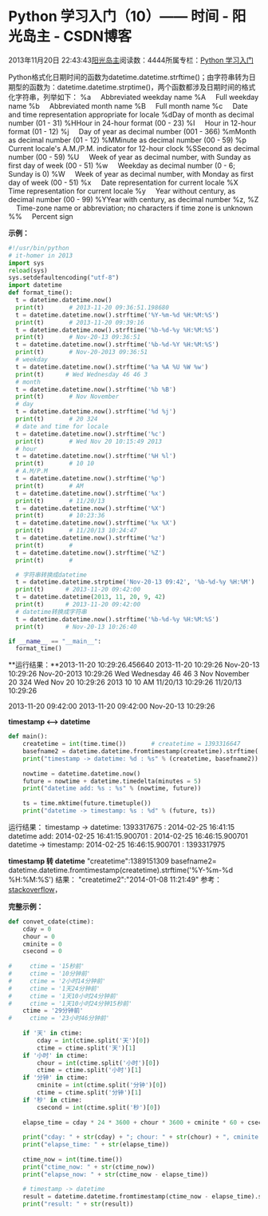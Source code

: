 
# Python 学习入门（10）—— 时间 - 阳光岛主 - CSDN博客

2013年11月20日 22:43:43[阳光岛主](https://me.csdn.net/sunboy_2050)阅读数：4444所属专栏：[Python 学习入门](https://blog.csdn.net/column/details/python-learning.html)



Python格式化日期时间的函数为datetime.datetime.strftime()；由字符串转为日期型的函数为：datetime.datetime.strptime()，两个函数都涉及日期时间的格式化字符串，列举如下：
%a     Abbreviated weekday name
%A     Full weekday name
%b     Abbreviated month name
%B     Full month name
%c     Date and time representation appropriate for locale
%dDay of month as decimal number (01 - 31)
%HHour in 24-hour format (00 - 23)
%I     Hour in 12-hour format (01 - 12)
%j     Day of year as decimal number (001 - 366)
%mMonth as decimal number (01 - 12)
%MMinute as decimal number (00 - 59)
%p     Current locale's A.M./P.M. indicator for 12-hour clock
%SSecond as decimal number (00 - 59)
%U     Week of year as decimal number, with Sunday as first day of week (00 - 51)
%w     Weekday as decimal number (0 - 6; Sunday is 0)
%W     Week of year as decimal number, with Monday as first day of week (00 - 51)
%x     Date representation for current locale
%X     Time representation for current locale
%y     Year without century, as decimal number (00 - 99)
%YYear with century, as decimal number
%z, %Z     Time-zone name or abbreviation; no characters if time zone is unknown
%%     Percent sign

**示例：**

```python
﻿#!/usr/bin/python
# it-homer in 2013
import sys
reload(sys)
sys.setdefaultencoding("utf-8")
import datetime
def format_time():
  t = datetime.datetime.now()
  print(t)       # 2013-11-20 09:36:51.198680
  t = datetime.datetime.now().strftime('%Y-%m-%d %H:%M:%S')
  print(t)       # 2013-11-20 09:39:16
  t = datetime.datetime.now().strftime('%b-%d-%y %H:%M:%S')
  print(t)       # Nov-20-13 09:36:51
  t = datetime.datetime.now().strftime('%b-%d-%Y %H:%M:%S')
  print(t)       # Nov-20-2013 09:36:51
  # weekday
  t = datetime.datetime.now().strftime('%a %A %U %W %w')
  print(t)      # Wed Wednesday 46 46 3 
  # month
  t = datetime.datetime.now().strftime('%b %B')
  print(t)       # Nov November
  # day
  t = datetime.datetime.now().strftime('%d %j')
  print(t)       # 20 324
  # date and time for locale
  t = datetime.datetime.now().strftime('%c')
  print(t)       # Wed Nov 20 10:15:49 2013
  # hour
  t = datetime.datetime.now().strftime('%H %l')
  print(t)       # 10 10
  # A.M/P.M
  t = datetime.datetime.now().strftime('%p')
  print(t)       # AM
  t = datetime.datetime.now().strftime('%x')
  print(t)       # 11/20/13
  t = datetime.datetime.now().strftime('%X')
  print(t)       # 10:23:36
  t = datetime.datetime.now().strftime('%x %X')
  print(t)       # 11/20/13 10:24:47
  t = datetime.datetime.now().strftime('%z')
  print(t)       #
  t = datetime.datetime.now().strftime('%Z')
  print(t)       # 

  # 字符串转换成datetime
  t = datetime.datetime.strptime('Nov-20-13 09:42', '%b-%d-%y %H:%M')
  print(t)      # 2013-11-20 09:42:00
  t = datetime.datetime(2013, 11, 20, 9, 42)
  print(t)      # 2013-11-20 09:42:00
  # datetime转换成字符串
  t = datetime.datetime.now().strftime('%b-%d-%y %H:%M:%S')
  print(t)      # Nov-20-13 10:26:40

if __name__ == "__main__":
  format_time()
```

**运行结果：**2013-11-20 10:29:26.456640
2013-11-20 10:29:26
Nov-20-13 10:29:26
Nov-20-2013 10:29:26
Wed Wednesday 46 46 3
Nov November
20 324
Wed Nov 20 10:29:26 2013
10 10
AM
11/20/13
10:29:26
11/20/13 10:29:26

2013-11-20 09:42:00
2013-11-20 09:42:00
Nov-20-13 10:29:26


**timestamp <--> datetime**

```python
def main():
    createtime = int(time.time())       # createtime = 1393316647
    basefname2 = datetime.datetime.fromtimestamp(createtime).strftime('%Y-%m-%d %H:%M:%S')
    print("timestamp -> datetime: %d : %s" % (createtime, basefname2))
    
    nowtime = datetime.datetime.now()
    future = nowtime + datetime.timedelta(minutes = 5)
    print("datetime add: %s : %s" % (nowtime, future))
    
    ts = time.mktime(future.timetuple())
    print("datetime -> timestamp: %s : %d" % (future, ts))
```
运行结果：
timestamp -> datetime: 1393317675 : 2014-02-25 16:41:15
datetime add: 2014-02-25 16:41:15.900701 : 2014-02-25 16:46:15.900701
datetime -> timestamp: 2014-02-25 16:46:15.900701 : 1393317975

**timestamp 转 datetime**
"createtime":1389151309
basefname2= datetime.datetime.fromtimestamp(createtime).strftime('%Y-%m-%d %H:%M:%S')
结果：
"createtime2":"2014-01-08 11:21:49"
参考：[stackoverflow](http://stackoverflow.com/questions/3682748/converting-unix-timestamp-string-to-readable-date-in-python)，

**完整示例：**

```python
def convet_cdate(ctime):
    cday = 0
    chour = 0
    cminite = 0
    csecond = 0
    
#     ctime = '15秒前'
#     ctime = '10分钟前'
#     ctime = '2小时14分钟前'
#     ctime = '1天24分钟前'
#     ctime = '1天10小时24分钟前'
#     ctime = '1天10小时24分钟15秒前'
    ctime = '29分钟前'
#     ctime = '23小时46分钟前'
    
    if '天' in ctime:
        cday = int(ctime.split('天')[0])
        ctime = ctime.split('天')[1]
    if '小时' in ctime:
        chour = int(ctime.split('小时')[0])
        ctime = ctime.split('小时')[1]
    if '分钟' in ctime:
        cminite = int(ctime.split('分钟')[0])
        ctime = ctime.split('分钟')[1]
    if '秒' in ctime:
        csecond = int(ctime.split('秒')[0])
        
    elapse_time = cday * 24 * 3600 + chour * 3600 + cminite * 60 + csecond
    
    print("cday: " + str(cday) + "; chour: " + str(chour) + ", cminite: " + str(cminite) + "; csecond: " + str(csecond))
    print("elapse_time: " + str(elapse_time))
    
    ctime_now = int(time.time())
    print("ctime_now: " + str(ctime_now))
    print("elapse_now: " + str(ctime_now - elapse_time))
    
    # timestamp -> datetime
    result = datetime.datetime.fromtimestamp(ctime_now - elapse_time).strftime('%Y-%m-%d %H:%M:%S') 
    print("result: " + str(result))
```


